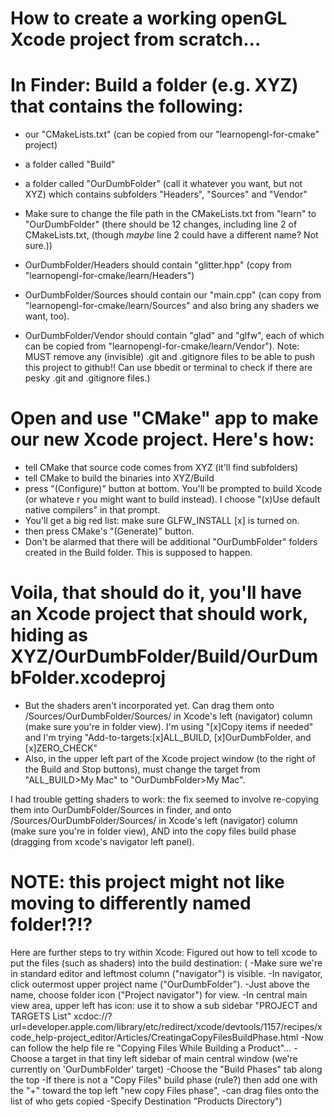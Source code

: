 # How to create a working openGL Xcode project from scratch...

# In Finder: Build a folder (e.g. XYZ) that contains the following:
* our "CMakeLists.txt" (can be copied from our "learnopengl-for-cmake" project)
* a folder called "Build"
* a folder called "OurDumbFolder" (call it whatever you want, but not XYZ) which contains subfolders "Headers", "Sources" and "Vendor"
* Make sure to change the file path in the CMakeLists.txt from "learn" to "OurDumbFolder" (there should be 12 changes, including line 2 of CMakeLists.txt, (though _maybe_ line 2 could have a different name? Not sure.))
* OurDumbFolder/Headers should contain "glitter.hpp" (copy from "learnopengl-for-cmake/learn/Headers")
* OurDumbFolder/Sources should contain our "main.cpp" (can copy from "learnopengl-for-cmake/learn/Sources" and also bring any shaders we want, too).

* OurDumbFolder/Vendor should contain "glad" and "glfw", each of which can be copied from "learnopengl-for-cmake/learn/Vendor"). Note: MUST remove any (invisible) .git and .gitignore files to be able to push this project to github!! Can use bbedit or terminal to check if there are pesky .git and .gitignore files.)

# Open and use "CMake" app to make our new Xcode project. Here's how: 
* tell CMake that source code comes from XYZ (it'll find subfolders)
* tell CMake to build the binaries into XYZ/Build
* press "(Configure)" button at bottom. You'll be prompted to build Xcode (or whateve r you might want to build instead). I choose "(x)Use default native compilers" in that prompt.
* You'll get a big red list: make sure GLFW_INSTALL [x] is turned on.
* then press CMake's "(Generate)" button.
* Don't be alarmed that there will be additional "OurDumbFolder" folders created in the Build folder. This is supposed to happen.

# Voila, that should do it, you'll have an Xcode project that should work, hiding as XYZ/OurDumbFolder/Build/OurDumbFolder.xcodeproj  
* But the shaders aren't incorporated yet. Can drag them onto /Sources/OurDumbFolder/Sources/ in Xcode's left (navigator) column (make sure you're in folder view). I'm using "[x]Copy items if needed" and I'm trying "Add-to-targets:[x]ALL_BUILD, [x]OurDumbFolder, and [x]ZERO_CHECK"
* Also, in the upper left part of the Xcode project window (to the right of the Build and Stop buttons), must change the target from "ALL_BUILD>My Mac" to "OurDumbFolder>My Mac".

I had trouble getting shaders to work: the fix seemed to involve re-copying them into OurDumbFolder/Sources in finder, and onto /Sources/OurDumbFolder/Sources/ in Xcode's left (navigator) column (make sure you're in folder view), AND into the copy files build phase (dragging from xcode's navigator left panel).

# NOTE: this project might not like moving to differently named folder!?!?

Here are further steps to try within Xcode:
Figured out how to tell xcode to put the files (such as shaders) into the build destination:
( -Make sure we're in standard editor and leftmost column ("navigator") is visible.
-In navigator, click outermost upper project name ("OurDumbFolder").
-Just above the name, choose folder icon ("Project navigator") for view.
-In central main view area, upper left has icon: use it to show a sub sidebar "PROJECT and TARGETS List"
 xcdoc://?url=developer.apple.com/library/etc/redirect/xcode/devtools/1157/recipes/xcode_help-project_editor/Articles/CreatingaCopyFilesBuildPhase.html
-Now can follow the help file re "Copying Files While Building a Product"…
 -Choose a target in that tiny left sidebar of main central window (we're currently on 'OurDumbFolder' target)
 -Choose the "Build Phases" tab along the top
 -If there is not a "Copy Files" build phase (rule?) then add one with the "+" toward the top left "new copy Files phase",
 -can drag files onto the list of who gets copied
 -Specify Destination "Products Directory")